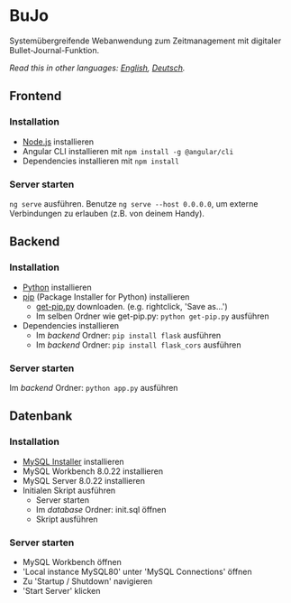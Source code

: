 # BuJo
Systemübergreifende Webanwendung zum Zeitmanagement mit digitaler Bullet-Journal-Funktion.

_Read this in other languages: [English](README.md), [Deutsch](README.de.md)._
## Frontend
### Installation
- [Node.js](https:/d/nodejs.org/en/download/) installieren
- Angular CLI installieren mit `npm install -g @angular/cli`
- Dependencies installieren mit `npm install`
### Server starten
`ng serve` ausführen. Benutze `ng serve --host 0.0.0.0`, um externe Verbindungen zu erlauben (z.B. von deinem Handy).
## Backend
### Installation
- [Python](https://www.python.org/downloads/) installieren
- [pip](https://pypi.org/project/pip/) (Package Installer for Python) installieren
  - [get-pip.py](https://bootstrap.pypa.io/get-pip.py) downloaden. (e.g. rightclick, 'Save as...')
  - Im selben Ordner wie get-pip.py: `python get-pip.py` ausführen
- Dependencies installieren
  - Im _backend_ Ordner: `pip install flask` ausführen
  - Im _backend_ Ordner: `pip install flask_cors` ausführen
### Server starten
Im _backend_ Ordner: `python app.py` ausführen
## Datenbank
### Installation
- [MySQL Installer](https://dev.mysql.com/downloads/installer/) installieren
- MySQL Workbench 8.0.22 installieren
- MySQL Server 8.0.22 installieren
- Initialen Skript ausführen
  - Server starten
  - Im _database_ Ordner: init.sql öffnen
  - Skript ausführen
### Server starten
- MySQL Workbench öffnen
- 'Local instance MySQL80' unter 'MySQL Connections' öffnen
- Zu 'Startup / Shutdown' navigieren
- 'Start Server' klicken
